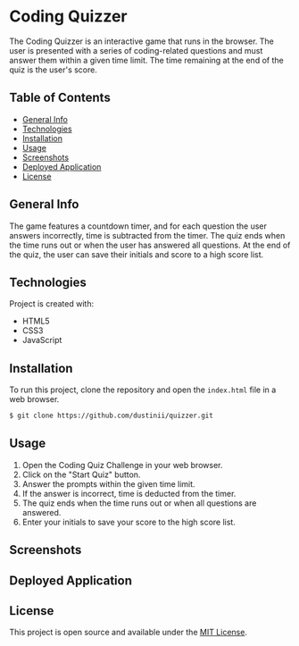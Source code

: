 # Coding Quizzer

The Coding Quizzer is an interactive game that runs in the browser. The user is presented with a series of coding-related questions and must answer them within a given time limit. The time remaining at the end of the quiz is the user's score.

## Table of Contents

- [General Info](#general-info)
- [Technologies](#technologies)
- [Installation](#installation)
- [Usage](#usage)
- [Screenshots](#screenshots)
- [Deployed Application](#deployed-application)
- [License](#license)

## General Info

The game features a countdown timer, and for each question the user answers incorrectly, time is subtracted from the timer. The quiz ends when the time runs out or when the user has answered all questions. At the end of the quiz, the user can save their initials and score to a high score list.

## Technologies

Project is created with:
* HTML5
* CSS3
* JavaScript

## Installation

To run this project, clone the repository and open the `index.html` file in a web browser.

```bash
$ git clone https://github.com/dustinii/quizzer.git
```

## Usage 

1. Open the Coding Quiz Challenge in your web browser.
2. Click on the "Start Quiz" button.
3. Answer the prompts within the given time limit.
4. If the answer is incorrect, time is deducted from the timer.
5. The quiz ends when the time runs out or when all questions are answered.
6. Enter your initials to save your score to the high score list.

## Screenshots


## Deployed Application


## License

This project is open source and available under the [MIT License](LICENSE).
